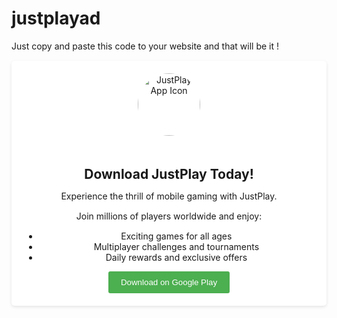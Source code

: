 # justplayad

Just copy and paste this code to your website and that will be it !

<style>
        /*ad*/
        .ad-container {
    background-color: #fff;
    border-radius: 5px;
    box-shadow: 0 2px 5px rgba(0, 0, 0, 0.1);
    padding: 20px;
    text-align: center;
  }

  .app-icon {
    width: 100px;
    height: 100px;
    border-radius: 50%;
    margin-bottom: 20px;
    animation: bounce 1s infinite;
  }

  @keyframes bounce {
    0%, 20% {
      transform: translateY(0);
    }
    40%, 80% {
      transform: translateY(-10px);
    }
    100% {
      transform: translateY(0);
    }
  }

  h2 {
    margin-bottom: 10px;
  }

  p {
    margin-bottom: 15px;
  }

  .download-button {
    background-color: #4CAF50;
    color: #fff;
    padding: 10px 20px;
    border: none;
    border-radius: 3px;
    cursor: pointer;
  }
</style>
<div class="ad-container">
  <img src="https://play-lh.googleusercontent.com/gdZT_O4cq4UF340A0JrKHL5NouqSYzEqL_RAnYKdt5brNF87KH3v5zkbwRVDkKpwG3w" alt="JustPlay App Icon" class="app-icon"> 
  <h2>Download JustPlay Today!</h2>
  <p>Experience the thrill of mobile gaming with JustPlay.</p>
  <p>Join millions of players worldwide and enjoy:</p>
  <ul>
    <li>Exciting games for all ages</li>
    <li>Multiplayer challenges and tournaments</li>
    <li>Daily rewards and exclusive offers</li>
  </ul>
  <a href="https://play.google.com/store/apps/details?id=com.justplay.app" target="_blank">
    <button class="download-button">Download on Google Play</button>
  </a>
</div>

